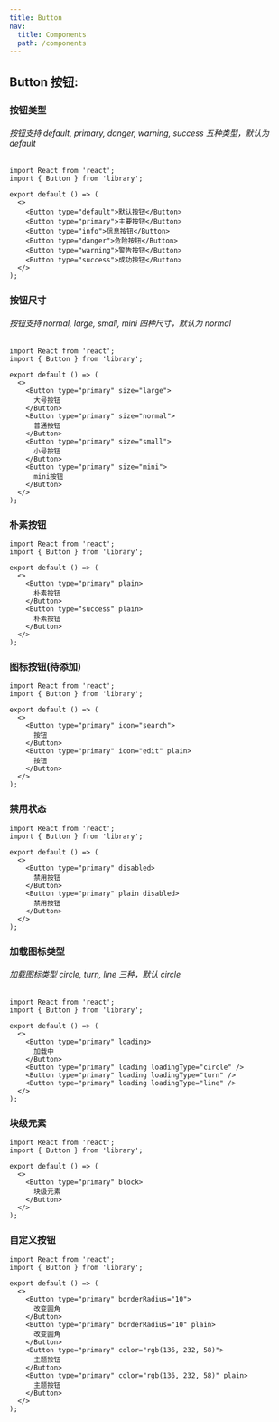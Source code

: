 ```yaml
---
title: Button
nav:
  title: Components
  path: /components
---
```


## Button 按钮:

### 按钮类型

###### 按钮支持 default, primary, danger, warning, success 五种类型，默认为 default

```tsx
import React from 'react';
import { Button } from 'library';

export default () => (
  <>
    <Button type="default">默认按钮</Button>
    <Button type="primary">主要按钮</Button>
    <Button type="info">信息按钮</Button>
    <Button type="danger">危险按钮</Button>
    <Button type="warning">警告按钮</Button>
    <Button type="success">成功按钮</Button>
  </>
);
```

### 按钮尺寸

###### 按钮支持 normal, large, small, mini 四种尺寸，默认为 normal

```tsx
import React from 'react';
import { Button } from 'library';

export default () => (
  <>
    <Button type="primary" size="large">
      大号按钮
    </Button>
    <Button type="primary" size="normal">
      普通按钮
    </Button>
    <Button type="primary" size="small">
      小号按钮
    </Button>
    <Button type="primary" size="mini">
      mini按钮
    </Button>
  </>
);
```

### 朴素按钮

```tsx | preview
import React from 'react';
import { Button } from 'library';

export default () => (
  <>
    <Button type="primary" plain>
      朴素按钮
    </Button>
    <Button type="success" plain>
      朴素按钮
    </Button>
  </>
);
```

### 图标按钮(待添加)

```tsx
import React from 'react';
import { Button } from 'library';

export default () => (
  <>
    <Button type="primary" icon="search">
      按钮
    </Button>
    <Button type="primary" icon="edit" plain>
      按钮
    </Button>
  </>
);
```

### 禁用状态

```tsx
import React from 'react';
import { Button } from 'library';

export default () => (
  <>
    <Button type="primary" disabled>
      禁用按钮
    </Button>
    <Button type="primary" plain disabled>
      禁用按钮
    </Button>
  </>
);
```

### 加载图标类型

###### 加载图标类型 circle, turn, line 三种，默认 circle

```tsx
import React from 'react';
import { Button } from 'library';

export default () => (
  <>
    <Button type="primary" loading>
      加载中
    </Button>
    <Button type="primary" loading loadingType="circle" />
    <Button type="primary" loading loadingType="turn" />
    <Button type="primary" loading loadingType="line" />
  </>
);
```

### 块级元素

```tsx
import React from 'react';
import { Button } from 'library';

export default () => (
  <>
    <Button type="primary" block>
      块级元素
    </Button>
  </>
);
```

### 自定义按钮

```tsx
import React from 'react';
import { Button } from 'library';

export default () => (
  <>
    <Button type="primary" borderRadius="10">
      改变圆角
    </Button>
    <Button type="primary" borderRadius="10" plain>
      改变圆角
    </Button>
    <Button type="primary" color="rgb(136, 232, 58)">
      主题按钮
    </Button>
    <Button type="primary" color="rgb(136, 232, 58)" plain>
      主题按钮
    </Button>
  </>
);
```

<code src="./demo.tsx" identifier="button-demo-phone" phone></code>

<API src="./index.tsx"></API>
